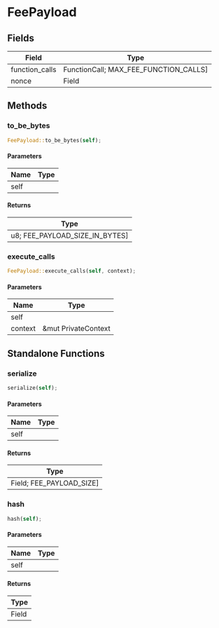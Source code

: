 # FeePayload

## Fields
| Field | Type |
| --- | --- |
| function_calls | FunctionCall; MAX_FEE_FUNCTION_CALLS] |
| nonce | Field |

## Methods

### to_be_bytes

```rust
FeePayload::to_be_bytes(self);
```

#### Parameters
| Name | Type |
| --- | --- |
| self |  |

#### Returns
| Type |
| --- |
| u8; FEE_PAYLOAD_SIZE_IN_BYTES] |

### execute_calls

```rust
FeePayload::execute_calls(self, context);
```

#### Parameters
| Name | Type |
| --- | --- |
| self |  |
| context | &mut PrivateContext |

## Standalone Functions

### serialize

```rust
serialize(self);
```

#### Parameters
| Name | Type |
| --- | --- |
| self |  |

#### Returns
| Type |
| --- |
| Field; FEE_PAYLOAD_SIZE] |

### hash

```rust
hash(self);
```

#### Parameters
| Name | Type |
| --- | --- |
| self |  |

#### Returns
| Type |
| --- |
| Field |

